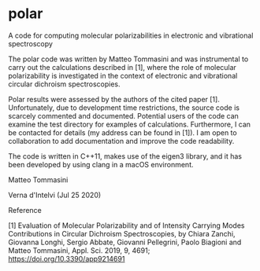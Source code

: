 # polar
 A code for computing molecular polarizabilities in electronic and vibrational spectroscopy
 
 The polar code was written by Matteo Tommasini and was instrumental to carry out the calculations described in [1], where the role of molecular polarizability is investigated in the context of electronic and vibrational circular dichroism spectroscopies.

 Polar results were assessed by the authors of the cited paper [1]. Unfortunately, due to development time restrictions, the source code is scarcely commented and documented. Potential users of the code can examine the test directory for examples of calculations. Furthermore, I can be contacted for details (my address can be found in [1]). I am open to collaboration to add documentation and improve the code readability.
 
The code is written in C++11, makes use of the eigen3 library, and it has been developed by using clang in a macOS environment.

Matteo Tommasini

Verna d'Intelvi (Jul 25 2020)

Reference

[1] Evaluation of Molecular Polarizability and of Intensity Carrying Modes Contributions in Circular Dichroism Spectroscopies, by Chiara Zanchi, Giovanna Longhi, Sergio Abbate, Giovanni Pellegrini, Paolo Biagioni and Matteo Tommasini, Appl. Sci. 2019, 9, 4691; https://doi.org/10.3390/app9214691


